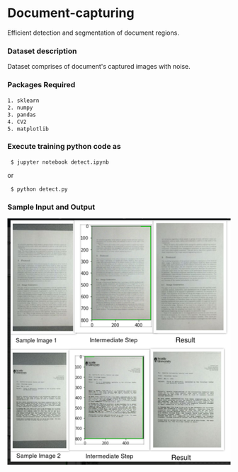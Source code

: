 # Document-capturing
Efficient detection and segmentation of document regions.

### Dataset description
Dataset comprises of document's captured images with noise. 

### Packages Required
```
1. sklearn
2. numpy
3. pandas
4. CV2
5. matplotlib
```
### Execute training python code as 
  ```
   $ jupyter notebook detect.ipynb  
  ```
  or
  ```
   $ python detect.py
  ```
### Sample Input and Output 
![alt text](https://github.com/avenash97/Document-capturing/blob/master/github.png)


